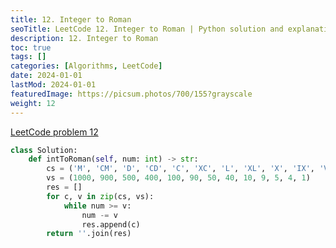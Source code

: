 ```yaml
---
title: 12. Integer to Roman
seoTitle: LeetCode 12. Integer to Roman | Python solution and explanation
description: 12. Integer to Roman
toc: true
tags: []
categories: [Algorithms, LeetCode]
date: 2024-01-01
lastMod: 2024-01-01
featuredImage: https://picsum.photos/700/155?grayscale
weight: 12
---
```


[LeetCode problem 12](https://leetcode.com/problems/integer-to-roman/)

```python
class Solution:
    def intToRoman(self, num: int) -> str:
        cs = ('M', 'CM', 'D', 'CD', 'C', 'XC', 'L', 'XL', 'X', 'IX', 'V', 'IV', 'I')
        vs = (1000, 900, 500, 400, 100, 90, 50, 40, 10, 9, 5, 4, 1)
        res = []
        for c, v in zip(cs, vs):
            while num >= v:
                num -= v
                res.append(c)
        return ''.join(res)
```

